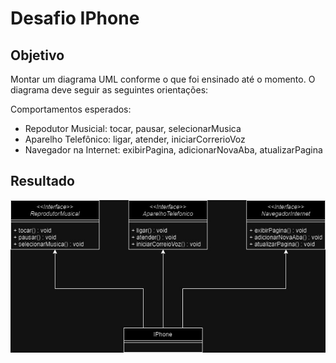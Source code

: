 # Desafio IPhone

## Objetivo

Montar um diagrama UML conforme o que foi ensinado até o momento. O diagrama
deve seguir as seguintes orientações:

Comportamentos esperados:

- Repodutor Musicial: tocar, pausar, selecionarMusica
- Aparelho Telefônico: ligar, atender, iniciarCorrerioVoz
- Navegador na Internet: exibirPagina, adicionarNovaAba, atualizarPagina

## Resultado

![UML_IPHONE_PROJECT](UML-Iphone.jpg)